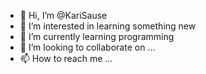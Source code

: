 - 👋 Hi, I’m @KariSause
- 👀 I’m interested in learning something new
- 🌱 I’m currently learning programming 
- 💞️ I’m looking to collaborate on ...
- 📫 How to reach me ...

<!---
KariSause/KariSause is a ✨ special ✨ repository because its `README.md` (this file) appears on your GitHub profile.
You can click the Preview link to take a look at your changes.
--->
